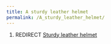 ```yaml
---
title: A sturdy leather helmet
permalink: /A_sturdy_leather_helmet/
---
```


1.  REDIRECT [Sturdy leather helmet](Sturdy_leather_helmet "wikilink")
